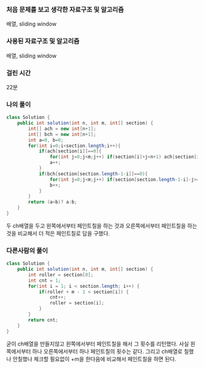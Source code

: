 ### 처음 문제를 보고 생각한 자료구조 및 알고리즘

배열, sliding window

### 사용된 자료구조 및 알고리즘

배열, sliding window

### 걸린 시간

22분

### 나의 풀이

```java
class Solution {
    public int solution(int n, int m, int[] section) {
        int[] ach = new int[n+1];
        int[] bch = new int[n+1];
        int a=0, b=0;
        for(int i=0;i<section.length;i++){
            if(ach[section[i]]==0){
                for(int j=0;j<m;j++) if(section[i]+j<n+1) ach[section[i]+j]=1;
                a++;
            }
            if(bch[section[section.length-1-i]]==0){
                for(int j=0;j<m;j++) if(section[section.length-1-i]-j>=0) bch[section[section.length-1-i]-j]=1;
                b++;
            }
        }
        return (a<b)? a:b;
    }
}
```

두 ch배열을 두고 왼쪽에서부터 페인트칠을 하는 것과 오른쪽에서부터 페인트칠을 하는 것을 비교해서 더 적은 페인트칠로 답을 구했다.

### 다른사람의 풀이

```java
class Solution {
    public int solution(int n, int m, int[] section) {
        int roller = section[0];
        int cnt = 1;
        for(int i = 1; i < section.length; i++) {
            if(roller + m - 1 < section[i]) {
                cnt++;
                roller = section[i];
            }
        }
        return cnt;
    }
}
```

굳이 ch배열을 만들지않고 왼쪽에서부터 페인트칠을 해서 그 횟수를 리턴했다. 사실 왼쪽에서부터 하나 오른쪽에서부터 하나 페인트칠의 횟수는 같다. 그리고 ch배열로 칠했나 안칠했나 체크할 필요없이 +m을 한다음에 비교해서 페인트칠을 하면 된다.